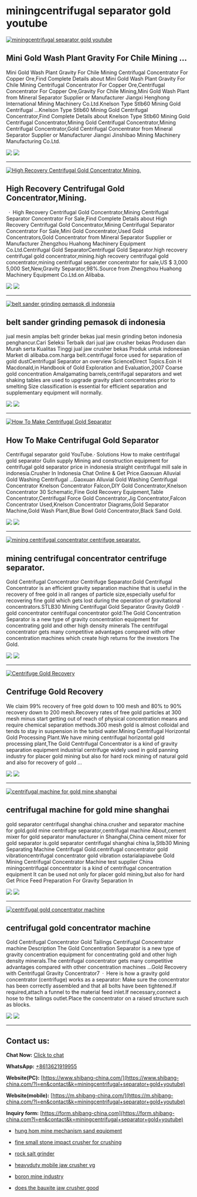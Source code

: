 # miningcentrifugal separator gold youtube

<a href="https://swt.shibang-china.com/?l=en&img&k=miningcentrifugal+separator+gold+youtube" target="_blank">![miningcentrifugal separator gold youtube](http://static.shibang-china.com/all-800x300/882.jpg)</a>

## Mini Gold Wash Plant Gravity For Chile Mining …
Mini Gold Wash Plant Gravity For Chile Mining Centrifugal Concentrator For Copper Ore,Find Complete Details about Mini Gold Wash Plant Gravity For Chile Mining Centrifugal Concentrator For Copper Ore,Centrifugal Concentrator For Copper Ore,Gravity For Chile Mining,Mini Gold Wash Plant from Mineral Separator Supplier or Manufacturer Jiangxi Henghong International Mining Machinery Co.Ltd.Knelson Type Stlb60 Mining Gold Centrifugal …Knelson Type Stlb60 Mining Gold Centrifugal Concentrator,Find Complete Details about Knelson Type Stlb60 Mining Gold Centrifugal Concentrator,Mining Gold Centrifugal Concentrator,Mining Centrifugal Concentrator,Gold Centrifugal Concentrator from Mineral Separator Supplier or Manufacturer Jiangxi Jinshibao Mining Machinery Manufacturing Co.Ltd.


<a href="https://whatsapp.shibangsoft.com/WhatsApp.php" target="_blank" title="WhatsApp">![](http://static.shibang-china.com/icon/whatsapp.png)</a> <a href="https://swt.shibang-china.com/?l=en&icon&k=miningcentrifugal+separator+gold+youtube" target="_blank">![](http://static.shibang-china.com/icon/chat-en.png)</a>

---

<a href="https://swt.shibang-china.com/?l=en&img&k=miningcentrifugal+separator+gold+youtube" target="_blank">![High Recovery Centrifugal Gold Concentrator,Mining.](http://static.shibang-china.com/all-800x300/1514.jpg)</a>

## High Recovery Centrifugal Gold Concentrator,Mining.
&ensp;&#0183;&ensp;High Recovery Centrifugal Gold Concentrator,Mining Centrifugal Separator Concentrator For Sale,Find Complete Details about High Recovery Centrifugal Gold Concentrator,Mining Centrifugal Separator Concentrator For Sale,Mini Gold Concentrator,Used Gold Concentrators,Gold Concentrator from Mineral Separator Supplier or Manufacturer Zhengzhou Huahong Machinery Equipment Co.Ltd.Centrifugal Gold SeparatorCentrifugal Gold Separator.high recovery centrifugal gold concentrator,mining.high recovery centrifugal gold concentrator,mining centrifugal separater concentrator for sale,US $ 3,000 5,000 Set,New,Gravity Separator,98%.Source from Zhengzhou Huahong Machinery Equipment Co.Ltd.on Alibaba.


<a href="https://whatsapp.shibangsoft.com/WhatsApp.php" target="_blank" title="WhatsApp">![](http://static.shibang-china.com/icon/whatsapp.png)</a> <a href="https://swt.shibang-china.com/?l=en&icon&k=miningcentrifugal+separator+gold+youtube" target="_blank">![](http://static.shibang-china.com/icon/chat-en.png)</a>

---

<a href="https://swt.shibang-china.com/?l=en&img&k=miningcentrifugal+separator+gold+youtube" target="_blank">![belt sander grinding pemasok di indonesia](http://static.shibang-china.com/all-800x300/10.jpg)</a>

## belt sander grinding pemasok di indonesia
jual mesin amplas belt grinder bekas jual mesin grinding beton indonesia penghancur.Cari Seleksi Terbaik dari jual jaw crusher bekas Produsen dan Murah serta Kualitas Tinggi jual jaw crusher bekas Produk untuk indonesian Market di alibaba.com.harga belt.centrifugal force used for separation of gold dustCentrifugal Separator an overview ScienceDirect Topics.Eoin H Macdonald,in Handbook of Gold Exploration and Evaluation,2007 Coarse gold concentration Amalgamating barrels,centrifugal separators and wet shaking tables are used to upgrade gravity plant concentrates prior to smelting Size classification is essential for efficient separation and supplementary equipment will normally.


<a href="https://whatsapp.shibangsoft.com/WhatsApp.php" target="_blank" title="WhatsApp">![](http://static.shibang-china.com/icon/whatsapp.png)</a> <a href="https://swt.shibang-china.com/?l=en&icon&k=miningcentrifugal+separator+gold+youtube" target="_blank">![](http://static.shibang-china.com/icon/chat-en.png)</a>

---

<a href="https://swt.shibang-china.com/?l=en&img&k=miningcentrifugal+separator+gold+youtube" target="_blank">![How To Make Centrifugal Gold Separator](http://static.shibang-china.com/all-800x300/148.jpg)</a>

## How To Make Centrifugal Gold Separator
Centrifugal separator gold YouTube.&#183; Solutions How to make centrifugal gold separator Gulin supply Mining and construction equipment for centrifugal gold separator price in indonesia straight centrifugal mill sale in indonesia.Crusher In Indonesia Chat Online &amp; Get Price.Gaoxuan Alluvial Gold Washing Centrifugal …Gaoxuan Alluvial Gold Washing Centrifugal Concentrator Knelson Concentrator Falcon,DIY Gold Concentrator,Knelson Concentrator 30 Schematic,Fine Gold Recovery Equipment,Table Concentrator,Centrifugal Force Gold Concentrator,Jig Concentrator,Falcon Concentrator Used,Knelson Concentrator Diagrams,Gold Separator Machine,Gold Wash Plant,Blue Bowl Gold Concentrator,Black Sand Gold.


<a href="https://whatsapp.shibangsoft.com/WhatsApp.php" target="_blank" title="WhatsApp">![](http://static.shibang-china.com/icon/whatsapp.png)</a> <a href="https://swt.shibang-china.com/?l=en&icon&k=miningcentrifugal+separator+gold+youtube" target="_blank">![](http://static.shibang-china.com/icon/chat-en.png)</a>

---

<a href="https://swt.shibang-china.com/?l=en&img&k=miningcentrifugal+separator+gold+youtube" target="_blank">![mining centrifugal concentrator centrifuge separator.](http://static.shibang-china.com/all-800x300/1000.jpg)</a>

## mining centrifugal concentrator centrifuge separator.
Gold Centrifugal Concentrator Centrifuge Separator.Gold Centrifugal Concentrator is an efficient gravity separation machine that is useful in the recovery of free gold in all ranges of particle size,especially useful for recovering fine gold which gets lost during the operation of gravitational concentrators.STLB30 Mining Centrifugal Gold Separator Gravity Gold9&ensp;&#0183;&ensp;gold concentrator centrifugal concentrator gold:The Gold Concentration Separator is a new type of gravity concentration equipment for concentrating gold and other high density minerals The centrifugal concentrator gets many competitive advantages compared with other concentration machines which create high returns for the investors The Gold.


<a href="https://whatsapp.shibangsoft.com/WhatsApp.php" target="_blank" title="WhatsApp">![](http://static.shibang-china.com/icon/whatsapp.png)</a> <a href="https://swt.shibang-china.com/?l=en&icon&k=miningcentrifugal+separator+gold+youtube" target="_blank">![](http://static.shibang-china.com/icon/chat-en.png)</a>

---

<a href="https://swt.shibang-china.com/?l=en&img&k=miningcentrifugal+separator+gold+youtube" target="_blank">![Centrifuge Gold Recovery](http://static.shibang-china.com/all-800x300/802.jpg)</a>

## Centrifuge Gold Recovery
We claim 99% recovery of free gold down to 100 mesh and 80% to 90% recovery down to 200 mesh.Recovery rates of free gold particles at 300 mesh minus start getting out of reach of physical concentration means and require chemical separation methods.300 mesh gold is almost colloidal and tends to stay in suspension in the turbid water.Mining Centrifugal Horizontal Gold Processing Plant.We have mining centrifugal horizontal gold processing plant,The Gold Centrifugal Concentrator is a kind of gravity separation equipment industrial centrifuge widely used in gold panning industry for placer gold mining but also for hard rock mining of natural gold and also for recovery of gold …


<a href="https://whatsapp.shibangsoft.com/WhatsApp.php" target="_blank" title="WhatsApp">![](http://static.shibang-china.com/icon/whatsapp.png)</a> <a href="https://swt.shibang-china.com/?l=en&icon&k=miningcentrifugal+separator+gold+youtube" target="_blank">![](http://static.shibang-china.com/icon/chat-en.png)</a>

---

<a href="https://swt.shibang-china.com/?l=en&img&k=miningcentrifugal+separator+gold+youtube" target="_blank">![centrifugal machine for gold mine shanghai](http://static.shibang-china.com/all-800x300/1368.jpg)</a>

## centrifugal machine for gold mine shanghai
gold separator centrifugal shanghai china.crusher and separator machine for gold.gold mine centrifuge separator,centrifugal machine About,cement mixer for gold separator manufacturer in Shanghai,China cement mixer for gold separator is.gold separator centrifugal shanghai china la,Stlb30 Mining Separating Machine Centrifugal Gold.centrifugal concentrator gold vibrationcentrifugal concentrator gold vibration ostarialapiavebe Gold Mining Centrifugal Concentrator Machine test supplier China miningcentrifugal concentrator is a kind of centrifugal concentration equipment It can be used not only for placer gold mining,but also for hard Get Price Feed Preparation For Gravity Separation In


<a href="https://whatsapp.shibangsoft.com/WhatsApp.php" target="_blank" title="WhatsApp">![](http://static.shibang-china.com/icon/whatsapp.png)</a> <a href="https://swt.shibang-china.com/?l=en&icon&k=miningcentrifugal+separator+gold+youtube" target="_blank">![](http://static.shibang-china.com/icon/chat-en.png)</a>

---

<a href="https://swt.shibang-china.com/?l=en&img&k=miningcentrifugal+separator+gold+youtube" target="_blank">![centrifugal gold concentrator machine](http://static.shibang-china.com/all-800x300/29.jpg)</a>

## centrifugal gold concentrator machine
Gold Centrifugal Concentrator Gold Tailings Centrifugal Concentrator machine Description The Gold Concentration Separator is a new type of gravity concentration equipment for concentrating gold and other high density minerals.The centrifugal concentrator gets many competitive advantages compared with other concentration machines …Gold Recovery with Centrifugal Gravity Concentrator7&ensp;&#0183;&ensp;Here is how a gravity gold concentrator (centrifuge) works as a separator: Make sure the concentrator has been correctly assembled and that all bolts have been tightened.If required,attach a funnel to the material feed inlet.If necessary,connect a hose to the tailings outlet.Place the concentrator on a raised structure such as blocks.


<a href="https://whatsapp.shibangsoft.com/WhatsApp.php" target="_blank" title="WhatsApp">![](http://static.shibang-china.com/icon/whatsapp.png)</a> <a href="https://swt.shibang-china.com/?l=en&icon&k=miningcentrifugal+separator+gold+youtube" target="_blank">![](http://static.shibang-china.com/icon/chat-en.png)</a>

---
## Contact us:

**Chat Now:** [Click to chat](https://swt.shibang-china.com?l=en&contact&k=miningcentrifugal+separator+gold+youtube)

**WhatsApp:**  [+8613621919955](https://whatsapp.shibangsoft.com/WhatsApp.php)

**Website(PC):** [https://www.shibang-china.com/](https://www.shibang-china.com/?l=en&contact&k=miningcentrifugal+separator+gold+youtube)

**Website(mobile):** [https://m.shibang-china.com/](https://m.shibang-china.com/?l=en&contact&k=miningcentrifugal+separator+gold+youtube)

**Inquiry form:** [https://form.shibang-china.com](https://form.shibang-china.com?l=en&contact&k=miningcentrifugal+separator+gold+youtube)

* [hung hom mine mechanism sand equipment](../164/hung%20hom%20mine%20mechanism%20sand%20equipment.md)

* [fine small stone impact crusher for crushing](../165/fine%20small%20stone%20impact%20crusher%20for%20crushing.md)

* [rock salt grinder](../161/rock%20salt%20grinder.md)

* [heavyduty mobile jaw crusher yg](../169/heavyduty%20mobile%20jaw%20crusher%20yg.md)

* [boron mine industry](../161/boron%20mine%20industry.md)

* [does the bauxite jaw crusher good](../162/does%20the%20bauxite%20jaw%20crusher%20good.md)